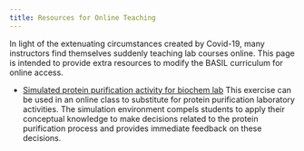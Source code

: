 ```yaml
---
title: Resources for Online Teaching
---
```

In light of the extenuating circumstances created by Covid-19, many instructors find themselves suddenly teaching lab courses online.  This page is intended to provide extra resources to modify the BASIL curriculum for online access.  

- [Simulated protein purification activity for biochem lab](https://docs.google.com/document/d/1hdy8FbkrIJDQKLLbuXZ5ETfZcX9kwLFVH0lGRs28z5A/edit?usp=sharing) This exercise can be used in an online class to substitute for protein purification laboratory activities.  The simulation environment compels students to apply their conceptual knowledge to make decisions related to the protein purification process and provides immediate feedback on these decisions. 
